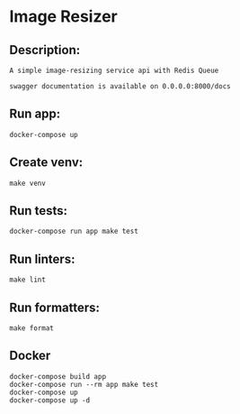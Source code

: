 # Image Resizer

## Description:
    A simple image-resizing service api with Redis Queue
    
    swagger documentation is available on 0.0.0.0:8000/docs


## Run app:
    docker-compose up

## Create venv:
    make venv

## Run tests:
    docker-compose run app make test

## Run linters:
    make lint

## Run formatters:
    make format


## Docker
    docker-compose build app
    docker-compose run --rm app make test
    docker-compose up
    docker-compose up -d

